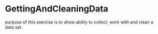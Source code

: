 # GettingAndCleaningData
purpose of this exercise is to show ability to collect, work with and clean a data set.
